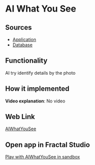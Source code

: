 # AI What You See

## Sources

- [Application](https://github.com/LearnFractal/FractalPlatform/tree/main/FractalPlatform.Examples/Applications/AIWhatYouSee/AIWhatYouSeeApplication.cs)
- [Database](https://github.com/LearnFractal/FractalPlatform/tree/main/FractalPlatform.Examples/Databases/AIWhatYouSee)

## Functionality

AI try identify details by the photo

## How it implemented

**Video explanation**: No video

## Web Link

[AIWhatYouSee](https://fraplat.tech/jupiter/AIWhatYouSee)

## Open app in Fractal Studio

[Play with AIWhatYouSee in sandbox](https://fraplat.tech/mars/FractalStudio/?tag=AIWhatYouSee+template)


